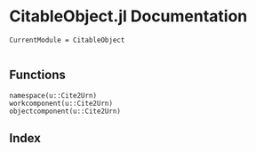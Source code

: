 # CitableObject.jl Documentation
```@meta
CurrentModule = CitableObject
```
```@contents
```
## Functions
```@docs
namespace(u::Cite2Urn)
workcomponent(u::Cite2Urn)
objectcomponent(u::Cite2Urn)
```
## Index
```@index
```
